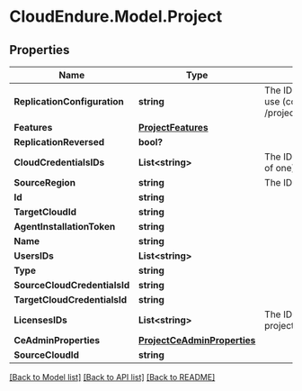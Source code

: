 # CloudEndure.Model.Project
## Properties

Name | Type | Description | Notes
------------ | ------------- | ------------- | -------------
**ReplicationConfiguration** | **string** | The ID of the replication configuration object to use (corresponding to the ones available in /projects/{projectId}/replicationConfigurations). | [optional] 
**Features** | [**ProjectFeatures**](ProjectFeatures.md) |  | [optional] 
**ReplicationReversed** | **bool?** |  | [optional] 
**CloudCredentialsIDs** | **List&lt;string&gt;** | The IDs of the cloud credentials to use (array of one). | [optional] 
**SourceRegion** | **string** | The ID of the region to use as source. | [optional] 
**Id** | **string** |  | [optional] 
**TargetCloudId** | **string** |  | [optional] 
**AgentInstallationToken** | **string** |  | [optional] 
**Name** | **string** |  | [optional] 
**UsersIDs** | **List&lt;string&gt;** |  | [optional] 
**Type** | **string** |  | [optional] 
**SourceCloudCredentialsId** | **string** |  | [optional] 
**TargetCloudCredentialsId** | **string** |  | [optional] 
**LicensesIDs** | **List&lt;string&gt;** | The IDs of the licenses associated with this project (array of one). | [optional] 
**CeAdminProperties** | [**ProjectCeAdminProperties**](ProjectCeAdminProperties.md) |  | [optional] 
**SourceCloudId** | **string** |  | [optional] 

[[Back to Model list]](../README.md#documentation-for-models) [[Back to API list]](../README.md#documentation-for-api-endpoints) [[Back to README]](../README.md)

